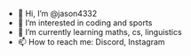 - 👋 Hi, I’m @jason4332
- 👀 I’m interested in coding and sports
- 🌱 I’m currently learning maths, cs, linguistics
- 📫 How to reach me: Discord, Instagram 

<!---
jason4332/jason4332 is a ✨ special ✨ repository because its `README.md` (this file) appears on your GitHub profile.
You can click the Preview link to take a look at your changes.
--->
